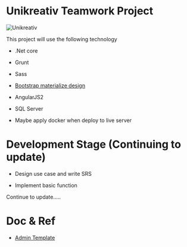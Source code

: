 # Unikreativ Teamwork Project

![Unikreativ](http://unikreativ.com/wp-content/uploads/2016/12/photo-logo.png)

This project will use the following technology

  - .Net core

  - Grunt

  - Sass

  - [Bootstrap materialize design](https://mdbootstrap.com)

  - AngularJS2

  - SQL Server

  - Maybe apply docker when deploy to live server

# Development Stage (Continuing to update)

  - Design use case and write SRS
  
  - Implement basic function

  Continue to update.....


# Doc & Ref

  - [Admin Template](https://mdbootstrap.com/live/_MDB/templates/Admin/home%20v2.html)   
